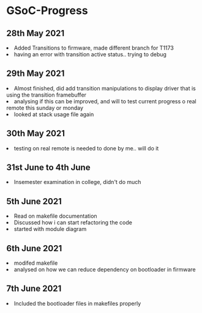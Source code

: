# GSoC-Progress

<h2>28th May 2021</h2>
<li>Added Transitions to firmware, made different branch for T1173</li>
<li> having an error with transition active status.. trying to debug </li>

<h2> 29th May 2021 </h2>
<li> Almost finished, did add transition manipulations to display driver that is using the transition framebuffer </li>
<li> analysing if this can be improved, and will to test current progress o real remote this sunday or monday</li>
<li> looked at stack usage file again </li>

<h2>30th May 2021</h2>
<li>testing on real remote is needed to done by me.. will do it</li>

<h2> 31st June to 4th June </h2>
<li> Insemester examination in college, didn't do much </li>

<h2> 5th June 2021 </h2>
<li>Read on makefile documentation</li>
<li>Discussed how i can start refactoring the code</li>
<li> started with module diagram </li>

<h2> 6th June 2021 </h2>
<li> modifed makefile</li>
<li> analysed on how we can reduce dependency on bootloader in firmware </li>

<h2> 7th June 2021</h2>
<li>Included the bootloader files in makefiles properly</li>

